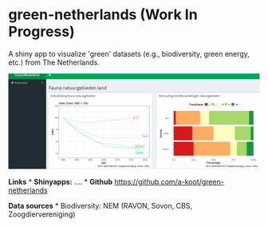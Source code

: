 # green-netherlands (Work In Progress)
A shiny app to visualize 'green' datasets (e.g., biodiversity, green energy, etc.) from The Netherlands.  

![](www/shiny-green2.gif)


**Links**
    * **Shinyapps:** .... 
    * **Github** https://github.com/a-koot/green-netherlands
    
**Data sources**
    * Biodiversity: NEM (RAVON, Sovon, CBS, Zoogdiervereniging)
